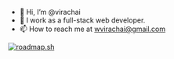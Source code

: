 - 👋 Hi, I’m @virachai
- 🌱 I work as a full-stack web developer.
- 📫 How to reach me at wvirachai@gmail.com

<!---
virachai/virachai is a ✨ special ✨ repository because its `README.md` (this file) appears on your GitHub profile.
You can click the Preview link to take a look at your changes.
--->
[![roadmap.sh](https://roadmap.sh/card/wide/66c372c734a9226f38127548?variant=dark&roadmaps=javascript%2Cfull-stack%2Cphp%2Cpython)](https://roadmap.sh)

<!---
- 👋 Hi, I’m @virachai
- 👀 I’m interested in digital marketing.
- 🌱 I’m currently learning full stack web development.
- 💞️ I’m looking to collaborate on Github.
- 📫 How to reach me at wvirachai@gmail.com
--->

